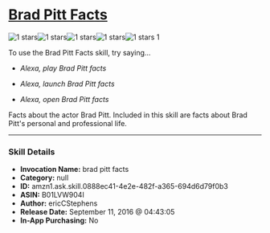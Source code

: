 # [Brad Pitt Facts](http://alexa.amazon.com/#skills/amzn1.ask.skill.0888ec41-4e2e-482f-a365-694d6d79f0b3)
![1 stars](../../images/ic_star_black_18dp_1x.png)![1 stars](../../images/ic_star_border_black_18dp_1x.png)![1 stars](../../images/ic_star_border_black_18dp_1x.png)![1 stars](../../images/ic_star_border_black_18dp_1x.png)![1 stars](../../images/ic_star_border_black_18dp_1x.png) 1

To use the Brad Pitt Facts skill, try saying...

* *Alexa, play Brad Pitt facts*

* *Alexa, launch Brad Pitt facts*

* *Alexa, open Brad Pitt facts*

Facts about the actor Brad Pitt. Included in this skill are facts about Brad Pitt's personal and professional life.

***

### Skill Details

* **Invocation Name:** brad pitt facts
* **Category:** null
* **ID:** amzn1.ask.skill.0888ec41-4e2e-482f-a365-694d6d79f0b3
* **ASIN:** B01LVW904I
* **Author:** ericCStephens
* **Release Date:** September 11, 2016 @ 04:43:05
* **In-App Purchasing:** No
